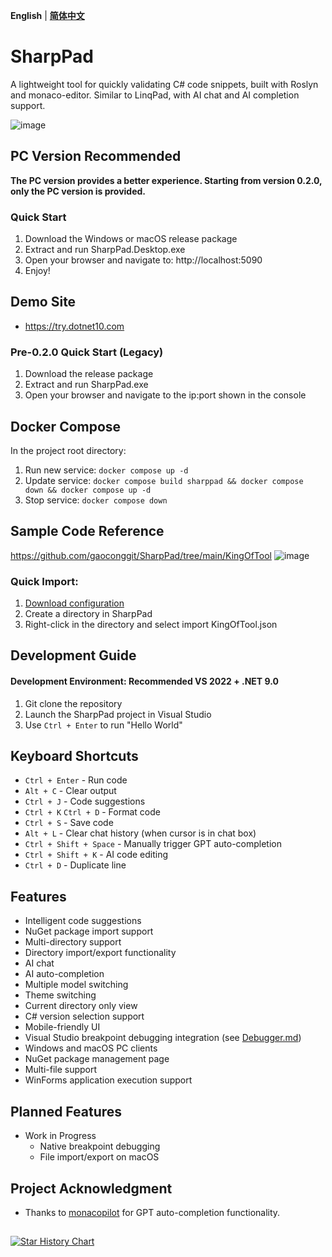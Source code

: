 **English** | **[简体中文](README.md)**

# SharpPad

A lightweight tool for quickly validating C# code snippets, built with Roslyn and monaco-editor. Similar to LinqPad, with AI chat and AI completion support.

![image](https://github.com/user-attachments/assets/019f4b60-4d17-4629-aca1-1cddac5b15e1)

## PC Version Recommended
**The PC version provides a better experience. Starting from version 0.2.0, only the PC version is provided.**

### Quick Start
1. Download the Windows or macOS release package
2. Extract and run SharpPad.Desktop.exe
3. Open your browser and navigate to: http://localhost:5090
4. Enjoy!

## Demo Site
- https://try.dotnet10.com

### Pre-0.2.0 Quick Start (Legacy)
1. Download the release package
2. Extract and run SharpPad.exe
3. Open your browser and navigate to the ip:port shown in the console

## Docker Compose
In the project root directory:
1. Run new service: `docker compose up -d`
2. Update service: `docker compose build sharppad && docker compose down && docker compose up -d`
3. Stop service: `docker compose down`

## Sample Code Reference
https://github.com/gaoconggit/SharpPad/tree/main/KingOfTool
![image](https://github.com/user-attachments/assets/6df73f74-5f14-4f98-8842-3828b35e4580)

### Quick Import:
1. [Download configuration](https://github.com/gaoconggit/SharpPad/blob/main/KingOfTool/KingOfTool.json)
2. Create a directory in SharpPad
3. Right-click in the directory and select import KingOfTool.json

## Development Guide
#### Development Environment: Recommended VS 2022 + .NET 9.0
1. Git clone the repository
2. Launch the SharpPad project in Visual Studio
3. Use `Ctrl + Enter` to run "Hello World"

## Keyboard Shortcuts

- `Ctrl + Enter` - Run code
- `Alt + C` - Clear output
- `Ctrl + J` - Code suggestions
- `Ctrl + K` `Ctrl + D` - Format code
- `Ctrl + S` - Save code
- `Alt + L` - Clear chat history (when cursor is in chat box)
- `Ctrl + Shift + Space` - Manually trigger GPT auto-completion
- `Ctrl + Shift + K` - AI code editing
- `Ctrl + D` - Duplicate line

## Features

- Intelligent code suggestions
- NuGet package import support
- Multi-directory support
- Directory import/export functionality
- AI chat
- AI auto-completion
- Multiple model switching
- Theme switching
- Current directory only view
- C# version selection support
- Mobile-friendly UI
- Visual Studio breakpoint debugging integration (see [Debugger.md](https://github.com/gaoconggit/SharpPad/blob/main/KingOfTool/Debugger.md))
- Windows and macOS PC clients
- NuGet package management page
- Multi-file support
- WinForms application execution support

## Planned Features

- Work in Progress
  - Native breakpoint debugging
  - File import/export on macOS
 
## Project Acknowledgment

- Thanks to [monacopilot](https://github.com/arshad-yaseen/monacopilot) for GPT auto-completion functionality.

##
[![Star History Chart](https://api.star-history.com/svg?repos=gaoconggit/SharpPad&type=Date)](https://star-history.com/#gaoconggit/SharpPad&Date)

